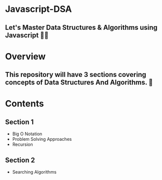 # Javascript-DSA
## Let's Master Data Structures & Algorithms using Javascript 👨‍💻

# Overview
## This repository will have 3 sections covering concepts of Data Structures And Algorithms. 🥇

# Contents
## Section 1
* Big O Notation
* Problem Solving Approaches
* Recursion
## Section 2
* Searching Algorithms
